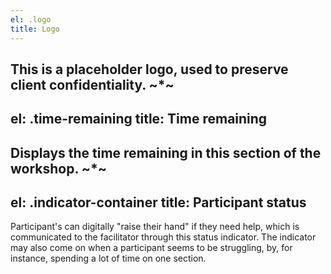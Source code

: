 ```yaml
---
el: .logo
title: Logo
---
```

This is a placeholder logo, used to preserve client confidentiality.
~*~
---
el: .time-remaining
title: Time remaining
---
Displays the time remaining in this section of the workshop.
~*~
---
el: .indicator-container
title: Participant status
---
Participant's can digitally "raise their hand" if they need help, which is communicated to the facilitator through this status indicator. The indicator may also come on when a participant seems to be struggling, by, for instance, spending a lot of time on one section.
